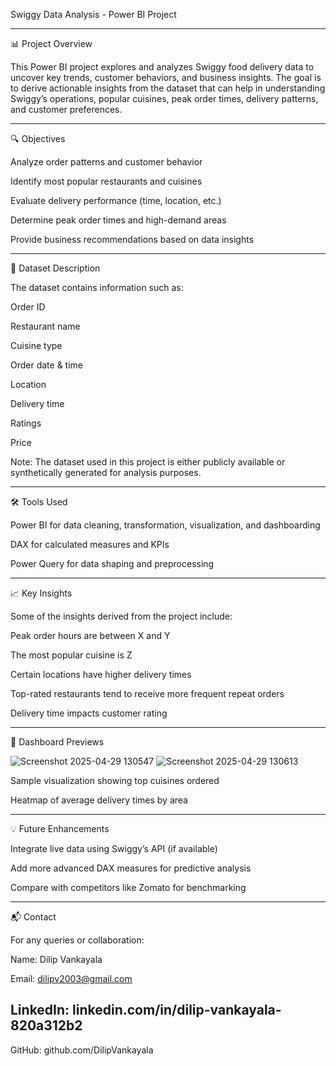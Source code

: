 
Swiggy Data Analysis - Power BI Project

---
📊 Project Overview

This Power BI project explores and analyzes Swiggy food delivery data to uncover key trends, customer behaviors, and business insights. The goal is to derive actionable insights from the dataset that can help in understanding Swiggy’s operations, popular cuisines, peak order times, delivery patterns, and customer preferences.

---
🔍 Objectives

Analyze order patterns and customer behavior

Identify most popular restaurants and cuisines

Evaluate delivery performance (time, location, etc.)

Determine peak order times and high-demand areas

Provide business recommendations based on data insights

---
🧾 Dataset Description

The dataset contains information such as:

Order ID

Restaurant name

Cuisine type

Order date & time

Location

Delivery time

Ratings

Price

Note: The dataset used in this project is either publicly available or synthetically generated for analysis purposes.

---
🛠️ Tools Used

Power BI for data cleaning, transformation, visualization, and dashboarding

DAX for calculated measures and KPIs

Power Query for data shaping and preprocessing

---
📈 Key Insights

Some of the insights derived from the project include:

Peak order hours are between X and Y

The most popular cuisine is Z

Certain locations have higher delivery times

Top-rated restaurants tend to receive more frequent repeat orders

Delivery time impacts customer rating

---
📸 Dashboard Previews

![Screenshot 2025-04-29 130547](https://github.com/user-attachments/assets/0ea182b3-b937-4331-a25d-d818e62a25ea)
![Screenshot 2025-04-29 130613](https://github.com/user-attachments/assets/04673160-92e6-491e-9151-24dd9467fe30)

Sample visualization showing top cuisines ordered

Heatmap of average delivery times by area

---
💡 Future Enhancements

Integrate live data using Swiggy’s API (if available)

Add more advanced DAX measures for predictive analysis

Compare with competitors like Zomato for benchmarking


---
📬 Contact

For any queries or collaboration:

Name: Dilip Vankayala

Email: dilipv2003@gmail.com

LinkedIn: linkedin.com/in/dilip-vankayala-820a312b2
---
GitHub: github.com/DilipVankayala
